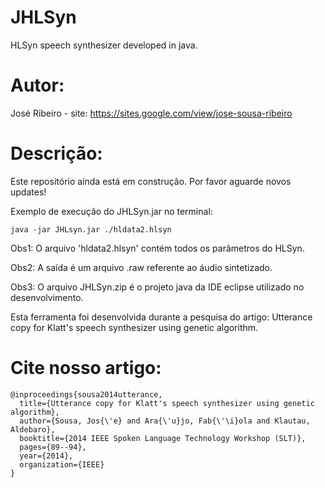# JHLSyn
HLSyn speech synthesizer developed in java.

# Autor:

José Ribeiro - site: https://sites.google.com/view/jose-sousa-ribeiro

# Descrição:

Este repositório ainda está em construção. Por favor aguarde novos updates!

Exemplo de execução do JHLSyn.jar no terminal:

```
java -jar JHLsyn.jar ./hldata2.hlsyn
```

Obs1: O arquivo 'hldata2.hlsyn' contém todos os parâmetros do HLSyn.

Obs2: A saída é um arquivo .raw referente ao áudio sintetizado.

Obs3: O arquivo JHLSyn.zip é o projeto java da IDE eclipse utilizado no desenvolvimento.

Esta ferramenta foi desenvolvida durante a pesquisa do artigo: Utterance copy for Klatt's speech synthesizer using genetic algorithm.

# Cite nosso artigo:

```
@inproceedings{sousa2014utterance,
  title={Utterance copy for Klatt's speech synthesizer using genetic algorithm},
  author={Sousa, Jos{\'e} and Ara{\'u}jo, Fab{\'\i}ola and Klautau, Aldebaro},
  booktitle={2014 IEEE Spoken Language Technology Workshop (SLT)},
  pages={89--94},
  year={2014},
  organization={IEEE}
}


